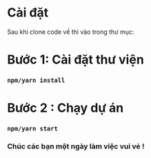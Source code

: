 # Cài đặt

Sau khi clone code về thì vào trong thư mục:
# Bước 1: Cài đặt thư viện
### `npm/yarn install`

# Bước 2 : Chạy dự án

### `npm/yarn start`

### Chúc các bạn một ngày làm việc vui vẻ !